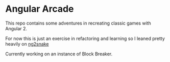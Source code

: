 # Angular Arcade
This repo contains some adventures in recreating classic games with Angular 2.

For now this is just an exercise in refactoring and learning so I leaned pretty heavily on [ng2snake](https://github.com/ShuhratBek/ng2snake)

Currently working on an instance of Block Breaker.
